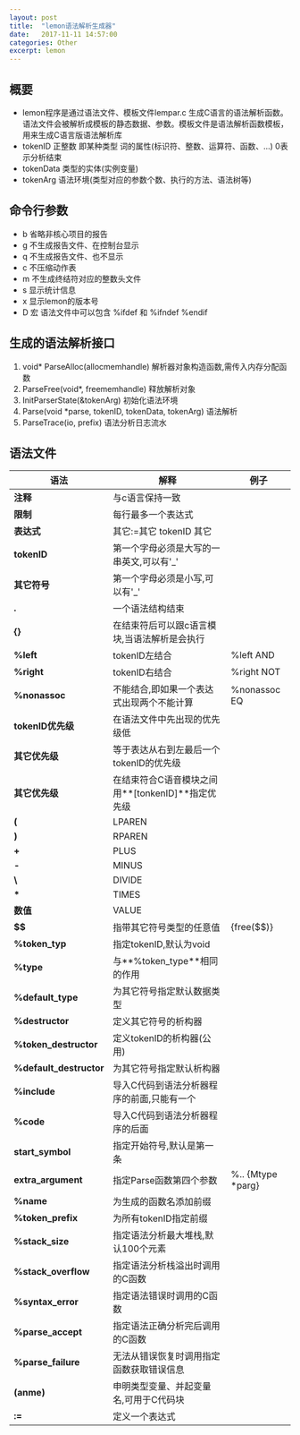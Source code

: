 ```yaml
---
layout: post
title:  "lemon语法解析生成器"
date:   2017-11-11 14:57:00
categories: Other
excerpt: lemon
---
```


## 概要
- lemon程序是通过语法文件、模板文件lempar.c 生成C语言的语法解析函数。语法文件会被解析成模板的静态数据、参数。模板文件是语法解析函数模板，用来生成C语言版语法解析库
- tokenID 正整数 即某种类型 词的属性(标识符、整数、运算符、函数、...) 0表示分析结束
- tokenData 类型的实体(实例变量)
- tokenArg 语法环境(类型对应的参数个数、执行的方法、语法树等)

## 命令行参数
- b 省略非核心项目的报告
- g 不生成报告文件、在控制台显示
- q 不生成报告文件、也不显示
- c 不压缩动作表
- m 不生成终结符对应的整数头文件
- s 显示统计信息
- x 显示lemon的版本号
- D 宏 语法文件中可以包含 %ifdef 和 %ifndef %endif

## 生成的语法解析接口
01. void* ParseAlloc(allocmemhandle) 解析器对象构造函数,需传入内存分配函数
02. ParseFree(void*, freememhandle) 释放解析对象
03. InitParserState(&tokenArg) 初始化语法环境
04. Parse(void *parse, tokenID, tokenData, tokenArg) 语法解析 
05. ParseTrace(io, prefix) 语法分析日志流水

## 语法文件
| 语法           | 解释                                | 例子        |
| -------------|--------------------------------------|------------|
|**注释**       | 与c语言保持一致                        |            |
|**限制**       |每行最多一个表达式                       |            |
|**表达式**     |其它:=其它 tokenID 其它                 |            |
|**tokenID**   | 第一个字母必须是大写的一串英文,可以有'\_'  |            |
|**其它符号**   | 第一个字母必须是小写,可以有'\_'           |            |
|**.**         |一个语法结构结束                         |            |
|**{}**        |在结束符后可以跟c语言模块,当语法解析是会执行 |            |
|**%left**     |tokenID左结合                          |%left AND   |
|**%right**    |tokenID右结合                          |%right NOT  |
|**%nonassoc** |不能结合,即如果一个表达式出现两个不能计算    |%nonassoc EQ|
|**tokenID优先级**|在语法文件中先出现的优先级低             |            |
|**其它优先级**  |等于表达从右到左最后一个tokenID的优先级    |            |
|**其它优先级**  |在结束符合C语音模块之间用**[tonkenID]**指定优先级|      |
|**(**         |LPAREN                                |            |
|**)**         |RPAREN                                |            |
|**+**         |PLUS                                  |            |
|**-**         |MINUS                                 |            |
|**\\**        |DIVIDE                                |            |
|**\***        |TIMES                                 |            |
|**数值**       |VALUE                                 |            |
|**\$\$**      |指带其它符号类型的任意值                  |{free(\$\$)} |
|**%token_typ**|指定tokenID,默认为void                  |            |
|**%type**     |与**%token_type**相同的作用             |            |
|**%default_type**|为其它符号指定默认数据类型             |             |
|**%destructor**|定义其它符号的析构器                    |             |
|**%token_destructor**|定义tokenID的析构器(公用)        |             |
|**%default_destructor**|为其它符号指定默认析构器         |             |
|**%include**  |导入C代码到语法分析器程序的前面,只能有一个  |             |
|**%code**     |导入C代码到语法分析器程序的后面            |             |
|**start_symbol**|指定开始符号,默认是第一条              |              |
|**extra_argument**|指定Parse函数第四个参数         |%.. {Mtype \*parg}|
|**%name**     |为生成的函数名添加前缀                  |              |
|**%token_prefix**|为所有tokenID指定前缀               |              |
|**%stack_size**|指定语法分析最大堆栈,默认100个元素      |               |
|**%stack_overflow**|指定语法分析栈溢出时调用的C函数     |              |
|**%syntax_error**|指定语法错误时调用的C函数            |               |
|**%parse_accept**|指定语法正确分析完后调用的C函数       |               |
|**%parse_failure**|无法从错误恢复时调用指定函数获取错误信息|             |
|**(anme)**       |申明类型变量、并起变量名,可用于C代码块 |               |
|**:=**        |定义一个表达式                        |               |








